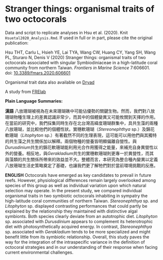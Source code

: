 # Stranger things: organismal traits of two octocorals

Data and script to replicate analyses in Hsu et al. (2020). Knit `Hsuetal2020_Analysis.Rmd`. If used in full or in part, please cite the original publication: 

Hsu THT, Carlu L, Hsieh YE, Lai TYA, Wang CW, Huang CY, Yang SH, Wang PL, Sturaro N, Denis V (2020) Stranger things: organismal traits of two octocorals associated with singular Symbiodiniaceae in a high-latitude coral community from northern Taiwan. *Frontiers in Marine Science* 7:606601. doi:  [10.3389/fmars.2020.606601](https://www.frontiersin.org/articles/10.3389/fmars.2020.606601/abstract)

Organismal trait data also available on [Dryad](https://doi.org/10.5061/dryad.qz612jmd7)

A study from [FRElab](https://www.dipintothereef.com/) 


**Plain Language Summaries:**

**漢語** 八放珊瑚被視為在未來珊瑚礁中可能佔優勢的關鍵生物。然而，我們對八放珊瑚物種生理上的差異認識非常少，而其中的個體變異又可能攸關到天擇的作用。在當前的研究中，我們採集同時生存在北台灣高緯度珊瑚群集中，具共生藻的兩種八放珊瑚，並比較他們的個體性狀。實穗軟珊瑚（*Stereonephthya* sp.）及錦花軟珊瑚（*Litophyton* sp.）有著截然不同的生理表現，這可能可以用他們與其獨特的共生藻之共生關係加以解釋。兩個物種的營養皆明顯偏離自營性。與*Durusdinium*共生的錦花軟珊瑚能利用光合作用獲得之能量，來補充自身異營性以外的營養。相反地，與*Gerakladium*共生的實穗軟珊瑚則更專一於異營性，而其與藻類的共生關係所帶來的效益並不大。整體而言，本研究為整合種內變異以定義八放珊瑚生活史策略奠定了基礎，也讓我們更了解牠們對於當前環境挑戰的反應。


**ENGLISH** Octocorals have emerged as key candidates to prevail in future reefs. However, physiological differences remain largely overlooked among species of this group as well as individual variation upon which natural selection may operate. In the present study, we compared individual organismal traits in two symbiotic octocorals inhabiting in sympatry the high-latitude coral communities of northern Taiwan. *Stereonephthya* sp. and *Litophyton* sp. displayed contrasting performances that could partly be explained by the relationship they maintained with distinctive algal symbionts. Both species clearly deviate from an autotrophic diet. *Litophyton* sp. associated with *Durusdinium* appears to complement its heterotrophic diet with photosynthetically acquired energy. In contrast, *Stereonephthya* sp. associated with *Gerakladium* tends to be more specialized and might benefit little from its symbiotic relationship. Overall, this study paves the way for the integration of the intraspecific variance in the definition of octocoral strategies and in our understanding of their response when facing current environmental challenges.
